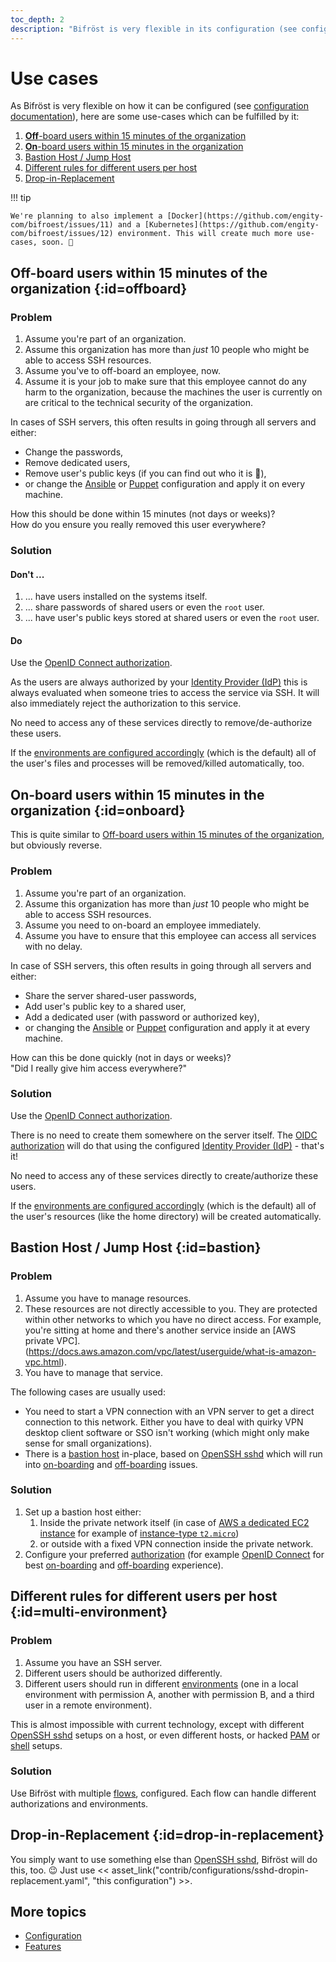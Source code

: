 ```yaml
---
toc_depth: 2
description: "Bifröst is very flexible in its configuration (see configuration documentation). Here are some use cases that can be fulfilled by it:"
---
```

# Use cases

As Bifröst is very flexible on how it can be configured (see [configuration documentation](reference/configuration.md)), here are some use-cases which can be fulfilled by it:

1. [**Off**-board users within 15 minutes of the organization](#offboard)
2. [**On**-board users within 15 minutes in the organization](#onboard)
3. [Bastion Host / Jump Host](#bastion)
4. [Different rules for different users per host](#multi-environment)
5. [Drop-in-Replacement](#drop-in-replacement)

!!! tip

    We're planning to also implement a [Docker](https://github.com/engity-com/bifroest/issues/11) and a [Kubernetes](https://github.com/engity-com/bifroest/issues/12) environment. This will create much more use-cases, soon. 🤠

## Off-board users within 15 minutes of the organization {:id=offboard}

### Problem

1. Assume you're part of an organization.
2. Assume this organization has more than _just_ 10 people who might be able to access SSH resources.
3. Assume you've to off-board an employee, now.
4. Assume it is your job to make sure that this employee cannot do any harm to the organization, because the machines the user is currently on are critical to the technical security of the organization.

In cases of SSH servers, this often results in going through all servers and either:

* Change the passwords,
* Remove dedicated users,
* Remove user's public keys (if you can find out who it is 🤯),
* or change the [Ansible](https://www.ansible.com/) or [Puppet](https://www.puppet.com/) configuration and apply it on every machine.

How this should be done within 15 minutes (not days or weeks)?<br>
How do you ensure you really removed this user everywhere?

### Solution

#### Don't ...
1. ... have users installed on the systems itself.
2. ... share passwords of shared users or even the `root` user.
3. ... have user's public keys stored at shared users or even the `root` user.

#### Do
Use the [OpenID Connect authorization](reference/authorization/oidc.md).

As the users are always authorized by your [Identity Provider (IdP)](https://openid.net/developers/how-connect-works/) this is always evaluated when someone tries to access the service via SSH. It will also immediately reject the authorization to this service.

No need to access any of these services directly to remove/de-authorize these users.

If the [environments are configured accordingly](reference/environment/index.md) (which is the default) all of the user's files and processes will be removed/killed automatically, too.

## On-board users within 15 minutes in the organization {:id=onboard}

This is quite similar to [Off-board users within 15 minutes of the organization](#offboard), but obviously reverse.

### Problem

1. Assume you're part of an organization.
2. Assume this organization has more than _just_ 10 people who might be able to access SSH resources.
3. Assume you need to on-board an employee immediately.
4. Assume you have to ensure that this employee can access all services with no delay.

In case of SSH servers, this often results in going through all servers and either:

* Share the server shared-user passwords,
* Add user's public key to a shared user,
* Add a dedicated user (with password or authorized key),
* or changing the [Ansible](https://www.ansible.com/) or [Puppet](https://www.puppet.com/) configuration and apply it at every machine.

How can this be done quickly (not in days or weeks)?<br>
"Did I really give him access everywhere?"

### Solution

Use the [OpenID Connect authorization](reference/authorization/oidc.md).

There is no need to create them somewhere on the server itself. The [OIDC authorization](reference/authorization/oidc.md) will do that using the configured [Identity Provider (IdP)](https://openid.net/developers/how-connect-works/) - that's it!

No need to access any of these services directly to create/authorize these users.

If the [environments are configured accordingly](reference/environment/index.md) (which is the default) all of the user's resources (like the home directory) will be created automatically.

## Bastion Host / Jump Host {:id=bastion}

### Problem

1. Assume you have to manage resources.
2. These resources are not directly accessible to you. They are protected within other networks to which you have no direct access. For example, you're sitting at home and there's another service inside an [AWS private VPC]. (https://docs.aws.amazon.com/vpc/latest/userguide/what-is-amazon-vpc.html).
3. You have to manage that service.

The following cases are usually used:

* You need to start a VPN connection with an VPN server to get a direct connection to this network. Either you have to deal with quirky VPN desktop client software or SSO isn't working (which might only make sense for small organizations).
* There is a [bastion host](https://en.wikipedia.org/wiki/Bastion_host) in-place, based on [OpenSSH sshd](https://man.openbsd.org/sshd.8) which will run into [on-boarding](#onboard) and [off-boarding](#offboard) issues.

### Solution

1. Set up a bastion host either:
   1. Inside the private network itself (in case of [AWS a dedicated EC2 instance](https://docs.aws.amazon.com/AWSEC2/latest/UserGuide/concepts.html) for example of [instance-type `t2.micro`](https://aws.amazon.com/ec2/instance-types/))
   2. or outside with a fixed VPN connection inside the private network.
2. Configure your preferred [authorization](reference/authorization/index.md) (for example [OpenID Connect](reference/authorization/oidc.md) for best [on-boarding](#onboard) and [off-boarding](#offboard) experience).

## Different rules for different users per host {:id=multi-environment}

### Problem

1. Assume you have an SSH server.
2. Different users should be authorized differently.
3. Different users should run in different [environments](reference/environment/index.md) (one in a local environment with permission A, another with permission B, and a third user in a remote environment).

This is almost impossible with current technology, except with different [OpenSSH sshd](https://man.openbsd.org/sshd.8) setups on a host, or even different hosts, or hacked [PAM](https://en.wikipedia.org/wiki/Linux_PAM) or [shell](https://en.wikipedia.org/wiki/Unix_shell) setups.

### Solution

Use Bifröst with multiple [flows](reference/flow.md), configured. Each flow can handle different authorizations and environments.

## Drop-in-Replacement {:id=drop-in-replacement}

You simply want to use something else than [OpenSSH sshd](https://man.openbsd.org/sshd.8), Bifröst will do this, too. 😉 Just use << asset_link("contrib/configurations/sshd-dropin-replacement.yaml", "this configuration") >>.


## More topics
* [Configuration](reference/configuration.md)
* [Features](index.md#features)
